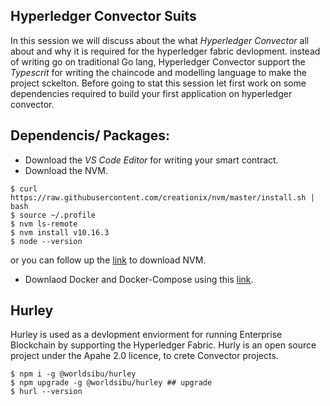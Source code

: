## Hyperledger Convector Suits
In this session we will discuss about the what *Hyperledger Convector* all about and why it is required for the hyperledger fabric devlopment. instead of writing go on traditional Go lang, Hyperledger Convector support the *Typescrit* for writing the chaincode and modelling language to make the project sckelton. 
Before going to stat this session let first work on some dependencies required to build your first application on hyperledger convector. 
## Dependencis/ Packages:
- Download the *VS Code Editor* for writing your smart contract.
- Download the NVM.
```
$ curl https://raw.githubusercontent.com/creationix/nvm/master/install.sh | bash
$ source ~/.profile 
$ nvm ls-remote
$ nvm install v10.16.3
$ node --version
```
or you can follow up the [link](https://tecadmin.net/install-nodejs-with-nvm/) to download NVM. 
- Downlaod Docker and Docker-Compose using this [link](https://www.digitalocean.com/community/tutorials/how-to-install-docker-compose-on-ubuntu-16-04). 

## Hurley
Hurley is used as a devlopment enviorment for running Enterprise Blockchain by supporting the Hyperledger Fabric. Hurly is an open source project under the Apahe 2.0 licence, to crete Convector projects.
```
$ npm i -g @worldsibu/hurley
$ npm upgrade -g @worldsibu/hurley ## upgrade
$ hurl --version
```



